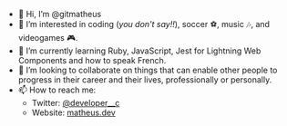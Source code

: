 - 👋 Hi, I’m @gitmatheus
- 👀 I’m interested in coding (_you don't say!!_), soccer ⚽, music 🎶, and videogames 🎮.
- 🌱 I’m currently learning Ruby, JavaScript, Jest for Lightning Web Components and how to speak French.
- 💞️ I’m looking to collaborate on things that can enable other people to progress in their career and their lives, professionally or personally.
- 📫 How to reach me:
    - Twitter: <a href="https:/twitter.com/developer__c" target="_blank">@developer__c</a>
    - Website: <a href="https:/matheus.dev" target="_blank">matheus.dev</a>


<!---
gitmatheus/gitmatheus is a ✨ special ✨ repository because its `README.md` (this file) appears on your GitHub profile.
You can click the Preview link to take a look at your changes.
--->
